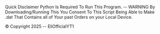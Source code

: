 Quick Disclaimer Python Is Required To Run This Program. -- WARNING By Downloading/Running This You Consent To This Script Being Able to Make .dat That Contains all of Your past Orders on your Local Device.

© Copyright 2025 -- EliOfficialYT1
